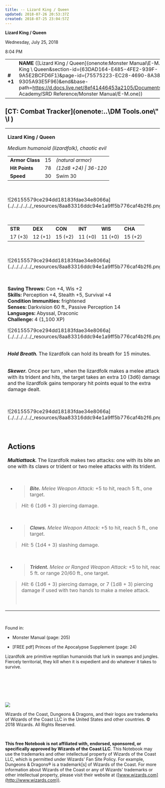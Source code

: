 ```yaml
---
title: -- Lizard King / Queen
updated: 2018-07-26 20:53:37Z
created: 2018-07-25 23:04:57Z
---
```


**Lizard King / Queen**

Wednesday, July 25, 2018

8:04 PM

|           |                                                                                                                                                                                                                                                                                                                 |        |        |        |     |       |         |
|-----------|-----------------------------------------------------------------------------------------------------------------------------------------------------------------------------------------------------------------------------------------------------------------------------------------------------------------|--------|--------|--------|-----|-------|---------|
| **\# +1** | **NAME** ([Lizard King / Queen](onenote:Monster Manual\\E-M.one#Lizard King \\ Queen&section-id={63DAD164-E485-4FE2-939F-9A5E2BCFD6F1}&page-id={75575223-EC28-4690-8A38-9305A93E5F96}&end&base-path=https://d.docs.live.net/8ef41446453a2105/Documents/Adventure Academy/SRD Reference/Monster Manual/E-M.one)) | **15** | **78** | **78** | \-  | Notes | 1100 XP |

## [CT: Combat Tracker](onenote:..\\DM Tools.one\\" \l )

<table><tbody><tr class="odd"><td><p><strong>Lizard King / Queen</strong></p><p><em>Medium humanoid (lizardfolk), chaotic evil<br />
</em></p><table><tbody><tr class="odd"><td><strong>Armor Class</strong></td><td>15</td><td><em>(natural armor)</em></td></tr><tr class="even"><td><strong>Hit Points</strong></td><td>78</td><td><em>(12d8 +24) | 36-120</em></td></tr><tr class="odd"><td><strong>Speed</strong></td><td>30</td><td>Swim 30</td></tr></tbody></table><p> </p><p>![26155579ce294dd18183fdae34e8066a](../../../../../_resources/8aa83316ddc94e1a9ff5b776caf4b2f6.png)</p><p> </p><table><tbody><tr class="odd"><td><strong>STR</strong></td><td><strong>DEX</strong></td><td><strong>CON</strong></td><td><strong>INT</strong></td><td><strong>WIS</strong></td><td><strong>CHA</strong></td></tr><tr class="even"><td>17 (+3)</td><td>12 (+1)</td><td>15 (+2)</td><td>11 (+0)</td><td>11 (+0)</td><td>15 (+2)</td></tr></tbody></table><p> </p><p>![26155579ce294dd18183fdae34e8066a](../../../../../_resources/8aa83316ddc94e1a9ff5b776caf4b2f6.png)</p><p> </p><p><strong>Saving Throws:</strong> Con +4, Wis +2<br />
<strong>Skills:</strong> Perception +4, Stealth +5, Survival +4<br />
<strong>Condition Immunities:</strong> frightened<br />
<strong>Senses:</strong> Darkvision 60 ft., Passive Perception 14<br />
<strong>Languages:</strong> Abyssal, Draconic<br />
<strong>Challenge:</strong> 4 (1,100 XP)</p><p>![26155579ce294dd18183fdae34e8066a](../../../../../_resources/8aa83316ddc94e1a9ff5b776caf4b2f6.png)</p><p><em><strong><br />
Hold Breath.</strong></em> The lizardfolk can hold its breath for 15 minutes.</p><p><em><strong><br />
Skewer.</strong></em> Once per turn , when the lizardfolk makes a melee attack with its trident and hits, the target takes an extra 10 (3d6) damage, and the lizardfolk gains temporary hit points equal to the extra damage dealt.</p><p> </p><p>![26155579ce294dd18183fdae34e8066a](../../../../../_resources/8aa83316ddc94e1a9ff5b776caf4b2f6.png)</p><p> </p><h2 id="actions"><strong>Actions</strong></h2><p><em><strong>Multiattack.</strong></em> The lizardfolk makes two attacks: one with its bite and one with its claws or trident or two melee attacks with its trident.</p><p> </p><ul><li><blockquote><p><em><strong>Bite.</strong> Melee Weapon Attack:</em> +5 to hit, reach 5 ft., one target.</p></blockquote></li></ul><blockquote><p><em>Hit:</em> 6 (1d6 + 3) piercing damage.</p></blockquote><p> </p><ul><li><blockquote><p><em><strong>Claws.</strong> Melee Weapon Attack:</em> +5 to hit, reach 5 ft., one target.</p></blockquote></li></ul><blockquote><p><em>Hit:</em> 5 (1d4 + 3) slashing damage.</p></blockquote><p> </p><ul><li><blockquote><p><em><strong>Trident.</strong> Melee or Ranged Weapon Attack:</em> +5 to hit, reach 5 ft. or range 20/60 ft., one target.</p></blockquote></li></ul><blockquote><p><em>Hit:</em> 6 (1d6 + 3) piercing damage, or 7 (1d8 + 3) piercing damage if used with two hands to make a melee attack.</p><p> </p></blockquote></td></tr></tbody></table>

 

Found in:

-   Monster Manual (page: 205)

-   \[FREE pdf\] Princes of the Apocalypse Supplement (page: 24)

Lizardfolk are primitive reptilian humanoids that lurk in swamps and jungles. Fiercely territorial, they kill when it is expedient and do whatever it takes to survive.

 

 

 

![](tmp\media\image2.png)

Wizards of the Coast, Dungeons & Dragons, and their logos are trademarks of Wizards of the Coast LLC in the United States and other countries. © 2018 Wizards. All Rights Reserved.

 

**This free Notebook is not affiliated with, endorsed, sponsored, or specifically approved by Wizards of the Coast LLC**. This Notebook may use the trademarks and other intellectual property of Wizards of the Coast LLC, which is permitted under Wizards' Fan Site Policy. For example, Dungeons & Dragons® is a trademark\[s\] of Wizards of the Coast. For more information about Wizards of the Coast or any of Wizards' trademarks or other intellectual property, please visit their website at ([www.wizards.com](http://www.wizards.com)).
